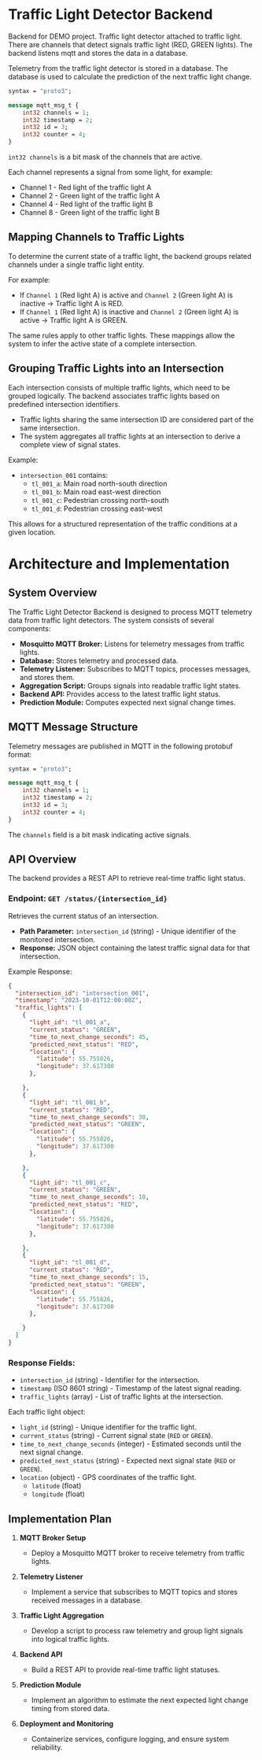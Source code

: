 # Traffic Light Detector Backend
Backend for DEMO project. Traffic light detector attached to traffic light. There are channels that detect signals traffic light (RED, GREEN lights). The backend listens mqtt and stores the data in a database.


Telemetry from the traffic light detector is stored in a database. The database is used to calculate the prediction of the next traffic light change.
```protobuf
syntax = "proto3";

message mqtt_msg_t {
    int32 channels = 1;
    int32 timestamp = 2;
    int32 id = 3;
    int32 counter = 4;
}
```

`int32 channels` is a bit mask of the channels that are active.

Each channel represents a signal from some light, for example:
* Channel 1 - Red light of the traffic light A
* Channel 2 - Green light of the traffic light A
* Channel 4 - Red light of the traffic light B
* Channel 8 - Green light of the traffic light B

## Mapping Channels to Traffic Lights
To determine the current state of a traffic light, the backend groups related channels under a single traffic light entity.

For example:
- If `Channel 1` (Red light A) is active and `Channel 2` (Green light A) is inactive → Traffic light A is RED.
- If `Channel 1` (Red light A) is inactive and `Channel 2` (Green light A) is active → Traffic light A is GREEN.

The same rules apply to other traffic lights. These mappings allow the system to infer the active state of a complete intersection.

## Grouping Traffic Lights into an Intersection
Each intersection consists of multiple traffic lights, which need to be grouped logically. The backend associates traffic lights based on predefined intersection identifiers.

- Traffic lights sharing the same intersection ID are considered part of the same intersection.
- The system aggregates all traffic lights at an intersection to derive a complete view of signal states.

Example:
- `intersection_001` contains:
  - `tl_001_a`: Main road north-south direction
  - `tl_001_b`: Main road east-west direction
  - `tl_001_c`: Pedestrian crossing north-south
  - `tl_001_d`: Pedestrian crossing east-west

This allows for a structured representation of the traffic conditions at a given location.

# Architecture and Implementation

## System Overview
The Traffic Light Detector Backend is designed to process MQTT telemetry data from traffic light detectors. The system consists of several components:

- **Mosquitto MQTT Broker:** Listens for telemetry messages from traffic lights.
- **Database:** Stores telemetry and processed data.
- **Telemetry Listener:** Subscribes to MQTT topics, processes messages, and stores them.
- **Aggregation Script:** Groups signals into readable traffic light states.
- **Backend API:** Provides access to the latest traffic light status.
- **Prediction Module:** Computes expected next signal change times.

## MQTT Message Structure
Telemetry messages are published in MQTT in the following protobuf format:
```protobuf
syntax = "proto3";

message mqtt_msg_t {
    int32 channels = 1;
    int32 timestamp = 2;
    int32 id = 3;
    int32 counter = 4;
}
```
The `channels` field is a bit mask indicating active signals.

## API Overview

The backend provides a REST API to retrieve real-time traffic light status.

### Endpoint: `GET /status/{intersection_id}`
Retrieves the current status of an intersection.

- **Path Parameter:** `intersection_id` (string) - Unique identifier of the monitored intersection.
- **Response:** JSON object containing the latest traffic signal data for that intersection.

Example Response:

```json
{
  "intersection_id": "intersection_001",
  "timestamp": "2023-10-01T12:00:00Z",
  "traffic_lights": [
    {
      "light_id": "tl_001_a",
      "current_status": "GREEN",
      "time_to_next_change_seconds": 45,
      "predicted_next_status": "RED",
      "location": {
        "latitude": 55.755826,
        "longitude": 37.617300
      },

    },
    {
      "light_id": "tl_001_b",
      "current_status": "RED",
      "time_to_next_change_seconds": 30,
      "predicted_next_status": "GREEN",
      "location": {
        "latitude": 55.755826,
        "longitude": 37.617300
      },

    },
    {
      "light_id": "tl_001_c",
      "current_status": "GREEN",
      "time_to_next_change_seconds": 10,
      "predicted_next_status": "RED",
      "location": {
        "latitude": 55.755826,
        "longitude": 37.617300
      },

    },
    {
      "light_id": "tl_001_d",
      "current_status": "RED",
      "time_to_next_change_seconds": 15,
      "predicted_next_status": "GREEN",
      "location": {
        "latitude": 55.755826,
        "longitude": 37.617300
      },

    }
  ]
}

```
### Response Fields:
- `intersection_id` (string) - Identifier for the intersection.
- `timestamp` (ISO 8601 string) - Timestamp of the latest signal reading.
- `traffic_lights` (array) - List of traffic lights at the intersection.

Each traffic light object:
- `light_id` (string) - Unique identifier for the traffic light.
- `current_status` (string) - Current signal state (`RED` or `GREEN`).
- `time_to_next_change_seconds` (integer) - Estimated seconds until the next signal change.
- `predicted_next_status` (string) - Expected next signal state (`RED` or `GREEN`).
- `location` (object) - GPS coordinates of the traffic light.
    - `latitude` (float)
    - `longitude` (float)


## Implementation Plan

1. **MQTT Broker Setup**  
   - Deploy a Mosquitto MQTT broker to receive telemetry from traffic lights.

2. **Telemetry Listener**  
   - Implement a service that subscribes to MQTT topics and stores received messages in a database.

3. **Traffic Light Aggregation**  
   - Develop a script to process raw telemetry and group light signals into logical traffic lights.

4. **Backend API**  
   - Build a REST API to provide real-time traffic light statuses.

5. **Prediction Module**  
   - Implement an algorithm to estimate the next expected light change timing from stored data.

6. **Deployment and Monitoring**  
   - Containerize services, configure logging, and ensure system reliability.

